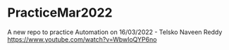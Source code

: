 # PracticeMar2022
A new repo to practice Automation
on 16/03/2022 - Telsko Naveen Reddy https://www.youtube.com/watch?v=WbwIoQYP6no
